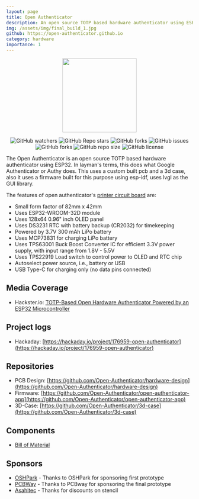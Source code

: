 ```yaml
---
layout: page
title: Open Authenticator
description: An open source TOTP based hardware authenticator using ESP32.
img: /assets/img/final_build_1.jpg
github: https://open-authenticator.github.io
category: hardware
importance: 1
---
```


<p align="center">
    <img src="https://open-authenticator.github.io/assets/open-autheticator-logo.png" width="200" height="200">
</p>

<p align="center">
<img alt="GitHub watchers" src="https://img.shields.io/github/watchers/open-authenticator/open-authenticator-app?style=plastic">
<img alt="GitHub Repo stars" src="https://img.shields.io/github/stars/open-authenticator/open-authenticator-app?style=plastic">
<img alt="GitHub forks" src="https://img.shields.io/github/forks/open-authenticator/open-authenticator-app?style=plastic">
<img alt="GitHub issues" src="https://img.shields.io/github/issues/open-authenticator/open-authenticator-app?style=plastic">
<img alt="GitHub forks" src="https://img.shields.io/github/forks/open-authenticator/open-authenticator-app?style=plastic">
<img alt="GitHub repo size" src="https://img.shields.io/github/repo-size/open-authenticator/open-authenticator-app?style=plastic">
<img alt="GitHub license" src="https://img.shields.io/github/license/open-authenticator/open-authenticator-app?style=plastic">
</p>

The Open Authenticator is an open source TOTP based hardware authenticator using
ESP32. In layman's terms, this does what Google Authenticator or Authy does.
This uses a custom built pcb and a 3d case, also it uses a firmware built for
this purpose using esp-idf, uses lvgl as the GUI library.

The features of open authenticator's [printer circuit board](https://github.com/Open-Authenticator/hardware-design) are:   

* Small form factor of 82mm x 42mm
* Uses ESP32-WROOM-32D module
* Uses 128x64 0.96" inch OLED panel
* Uses DS3231 RTC with battery backup (CR2032) for timekeeping
* Powered by 3.7V 300 mAh LiPo battery
* Uses MCP73831 for charging LiPo battery
* Uses TPS63001 Buck Boost Converter IC for efficient 3.3V power supply, with input range from 1.8V - 5.5V
* Uses TPS22919 Load switch to control power to OLED and RTC chip
* Autoselect power source, i.e., battery or USB
* USB Type-C for charging only (no data pins connected)

## Media Coverage

* Hackster.io: [TOTP-Based Open Hardware Authenticator Powered by an ESP32 Microcontroller](https://www.hackster.io/news/totp-based-open-hardware-authenticator-powered-by-an-esp32-microcontroller-c770f10008af)

## Project logs

* Hackaday: [https://hackaday.io/project/176959-open-authenticator](https://hackaday.io/project/176959-open-authenticator)

## Repositories

* PCB Design: [https://github.com/Open-Authenticator/hardware-design](https://github.com/Open-Authenticator/hardware-design)
* Firmware: [https://github.com/Open-Authenticator/open-authenticator-app](https://github.com/Open-Authenticator/open-authenticator-app)
* 3D-Case: [https://github.com/Open-Authenticator/3d-case](https://github.com/Open-Authenticator/3d-case)


## Components

* [Bill of Material](https://docs.google.com/spreadsheets/d/1dUZdB7LErKdkV40vjPda2T-85nJA-UcwpFP-PLhwYTE/edit?usp=sharing)

## Sponsors

* [OSHPark](https://oshpark.com/) - Thanks to OSHPark for sponsoring first prototype
* [PCBWay](https://www.pcbway.com/) - Thanks to PCBway for sponsoring the final prototype
* [Asahitec](https://www.asahitec.in/index.html) - Thanks for discounts on stencil
